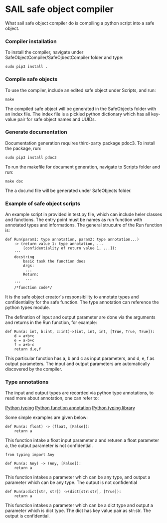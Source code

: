 # SAIL safe object compiler

What sail safe object compiler do is compiling a python script into a safe object. 

### Compiler installation

To install the compiler, navigate under SafeObjectCompiler/SafeOjbectCompiler folder and type:
```
sudo pip3 install .
```

### Compile safe objects

To use the compiler, include an edited safe object under Scripts, and run:
```
make
```
The compiled safe object will be generated in the SafeObjects folder with an index file. The index file is a pickled python dictionary which has all key-value pair for safe object names and UUIDs.

### Generate documentation

Documentation generation requires third-party package pdoc3. To install the package, run:
```
sudo pip3 install pdoc3
```
To run the makefile for document generation, navigate to Scripts folder and run:
```
make doc
```
The a doc.md file will be generated under SafeObjects folder.

### Example of safe object scripts
An example script in provided in test.py file, which can include heler classes and functions. The entry point must be names as run function with annotated types and informations. The general strucutre of the Run function is:
```
def Run(param1: type annotation, param2: type annotation...) 
    -> (return value 1: type annotation, ... 
        [confidentiality of return value 1, ...]):
    '''
    docstring
        basic task the function does
        Args:
         ...
        Return:
         ...
    '''
    /*function code*/
```
It is the safe object creator's responsibility to annotate types and confidentiality for the safe function. The type annotation can reference the python types module.

The defination of input and output parameter are done via the arguments and returns in the Run function, for example:
```
def Run(a: int, b:int, c:int)->(int, int, int, [True, True, True]):
    d = a+b+c
    e = a-b+c
    f = a+b-c
    return d,e,f
```
This particular function has a, b and c as input parameters, and d, e, f as output parameters. The input and output parameters are automatically discovered by the compiler.

### Type annotations
The input and output types are recorded via python type annotations, to read more about annotation, one can refer to:

[Python typing](https://docs.python.org/3/library/typing.html)
[Python function annotation](https://www.python.org/dev/peps/pep-3107/)
[Python typing library](https://docs.python.org/3/library/typing.html)

Some simple examples are given below:
```
def Run(a: float) -> (float, [False]):
    return a
```
This function intake a float input parameter a and returen a float parameter a, the output parameter is not confidential.

```
from typing import Any

def Run(a: Any) -> (Any, [False]):
    return a
```
This function intakes a parameter which can be any type, and output a parameter which can be any type. The output is not confidential

```
def Run(a:dict[str, str]) ->(dict[str:str], [True]):
    return a
```
This function intakes a parameter which can be a dict type and output a parameter which is dict type. The dict has key value pair as str:str. The output is confidential.